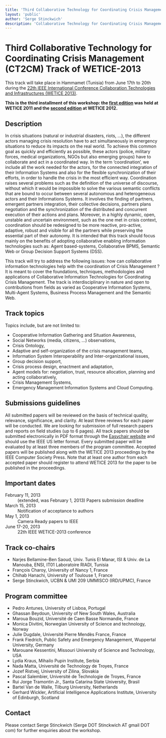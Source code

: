 ```yaml
---
title: 'Third Collaborative Technology for Coordinating Crisis Management (CT2CM) Track of WETICE-2013'
layout: 'public'
author: 'Serge Stinckwich'
description: 'Collaborative Technology for Coordinating Crisis Management (CT2CM) track of WETICE-2013, Hammamet (Tunisia)'
---
```

# Third Collaborative Technology for Coordinating Crisis Management (CT2CM) Track of WETICE-2013

This track will take place in Hammamet (Tunisia) from June 17th to 20th during the [22th IEEE International Conference Collaboration Technologies and Infrastructures (WETICE 2013)](http://wetice2013.redcad.org/).

**This is the third installment of this workshop: the [first edition](CT2CM2011) was held at WETICE 2011 and the [second edition](CT2CM2012) at WETICE 2012.**

## Description
In crisis situations (natural or industrial disasters, riots, ...), the different actors managing crisis resolution have to act simultaneously in emergency situations to reduce its impacts on the real world. To achieve this common goal as quickly and efficiently as possible, these actors (police, military forces, medical organizations, NGOs but also emerging groups) have to collaborate and act in a coordinated way. In the term ‘coordination’, we include all the work needed for the actors, for the connected integration of their Information Systems and also for the flexible synchronization of their efforts, in order to handle the crisis in the most efficient way.
Coordination raises several problems such as the definition of the universe of discourse, without which it would be impossible to solve the various semantic conflicts that are bound to occur between several autonomous and heterogeneous actors and their Informations Systems. It involves the finding of partners, emergent partners integration, their collective decisions, partners plans negotiation and the synchronization of the distributed and concurrent execution of their actions and plans.
Moreover, in a highly dynamic, open, unstable and uncertain environment, such as the one met in crisis context, coordination should be redesigned to be more reactive, pro-active, adaptive, robust and visible for all the partners while preserving the essential part of their autonomy. It is intended that this track should focus mainly on the benefits of adopting collaborative enabling information technologies such as: Agent based-systems, Collaborative BPMS, Semantic Web or Group Decision Support Systems (DSS).

This track will try to address the following issues: how can collaborative information technologies help with the coordination of Crisis Management ? It is meant to cover the foundations, techniques, methodologies and applications of Collaborative Information Technologies for Coordinating Crisis Management. The track is interdisciplinary in nature and open to contributions from fields as varied as Cooperative Information Systems, Multi-Agent Systems, Business Process Management and the Semantic Web.

## Track topics
Topics include, but are not limited to:

- Cooperative Information Gathering and Situation Awareness,
- Social Networks (media, citizens, ...) observations,
- Crisis Ontology,
- Adaptive and self-organization of the crisis management teams,
- Information System Interoperability and Inter-organizational issues,
- Group decision support,
- Crisis process design, enactment and adaptation,
- Agent models for: negotiation, trust, resource allocation, planning and acting collaboratively,
- Crisis Management Systems,
- Emergency Management Information Systems and Cloud Computing.

## Submissions guidelines
All submitted papers will be reviewed on the basis of technical quality, relevance, significance, and clarity. At least three reviews for each paper will be conducted. We are looking for submission of full research papers and reports on field studies (up to 6 pages). All track papers should be submitted electronically in PDF format through the [Easychair website](https://www.easychair.org/account/signin.cgi?conf=wetice2013) and should use the IEEE US letter format. Every submitted paper will be evaluated by at least three members of the program committee. Accepted papers will be published along with the WETICE 2013 proceedings by the IEEE Computer Society Press. Note that at least one author from each accepted paper should register to attend WETICE 2013 for the paper to be published in the proceedings.

## Important dates
<dl class="dl-horizontal">
<dt><span class="label label-important">February 11, 2013 </span></dt><dd>(extended, was February 1, 2013) Papers submission deadline</dd>
<dt>March 15, 2013</dt><dd>Notification of acceptance to authors</dd>
<dt>May 1, 2013</dt><dd>Camera Ready papers to IEEE</dd>
<dt>June 17-20, 2013</dt><dd>22th IEEE WETICE-2013 conference</dd>
</dl>

## Track co-chairs
- Narjes Bellamine-Ben Saoud, Univ. Tunis El Manar, ISI &  Univ. de La Manouba, ENSI, IT01 Laboratoire RIADI, Tunisia
- François Charoy, University of Nancy 1, France
- Chihab Hanachi, University of Toulouse 1, France
- Serge Stinckwich, UCBN & UMI 209 UMMISCO (IRD/UPMC), France

## Program committee
- Pedro Antunes, University of Lisboa, Portugal
- Ghassan Beydoun, University of New South Wales, Australia
- Maroua Bouzid, Université de Caen Basse Normandie, France
- Monica Divitini, Norwegian University of Science and technology, Norway
- Julie Dugdale, Université Pierre Mendès France, France
- Frank Fiedrich, Public Safety and Emergency Management, Wuppertal University, Germany
- Marouane Kessentini, Missouri University of Science and Technology, USA
- Lydia Kraus, Mihailo Pupin Institute, Serbia
- Nada Matta, Université de Technology de Troyes, France
- Jozef Ristvej, University of Zilina, Slovakia
- Pascal Salembier, Université de Technologie de Troyes, France
- Rui Jorge Tramontin Jr., Santa Catarina State University, Brasil
- Bartel Van de Walle, Tilburg University, Netherlands
- Gerhard Wickler, Artificial Intelligence Applications Institute, University of Edinburgh, Scotland


## Contact
Please contact Serge Stinckwich (Serge DOT Stinckwich AT gmail DOT com) for further enquiries about the workshop.
